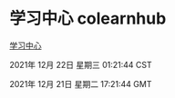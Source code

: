 # 学习中心 colearnhub
[学习中心](http://59.174.25.102:56308/colearnhub/)

2021年 12月 22日 星期三 01:21:44 CST

2021年 12月 21日 星期二 17:21:44 GMT
